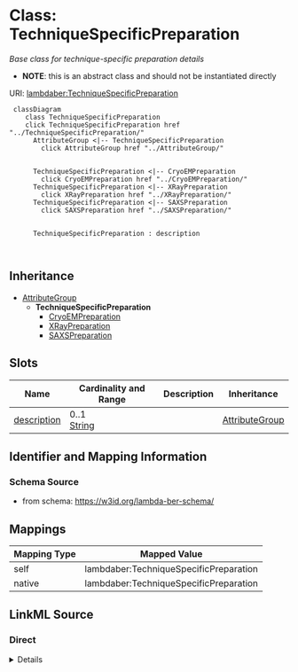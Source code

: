 

# Class: TechniqueSpecificPreparation 


_Base class for technique-specific preparation details_




* __NOTE__: this is an abstract class and should not be instantiated directly


URI: [lambdaber:TechniqueSpecificPreparation](https://w3id.org/lambda-ber-schema/TechniqueSpecificPreparation)





```mermaid
 classDiagram
    class TechniqueSpecificPreparation
    click TechniqueSpecificPreparation href "../TechniqueSpecificPreparation/"
      AttributeGroup <|-- TechniqueSpecificPreparation
        click AttributeGroup href "../AttributeGroup/"
      

      TechniqueSpecificPreparation <|-- CryoEMPreparation
        click CryoEMPreparation href "../CryoEMPreparation/"
      TechniqueSpecificPreparation <|-- XRayPreparation
        click XRayPreparation href "../XRayPreparation/"
      TechniqueSpecificPreparation <|-- SAXSPreparation
        click SAXSPreparation href "../SAXSPreparation/"
      

      TechniqueSpecificPreparation : description
        
      
```





## Inheritance
* [AttributeGroup](AttributeGroup.md)
    * **TechniqueSpecificPreparation**
        * [CryoEMPreparation](CryoEMPreparation.md)
        * [XRayPreparation](XRayPreparation.md)
        * [SAXSPreparation](SAXSPreparation.md)



## Slots

| Name | Cardinality and Range | Description | Inheritance |
| ---  | --- | --- | --- |
| [description](description.md) | 0..1 <br/> [String](String.md) |  | [AttributeGroup](AttributeGroup.md) |










## Identifier and Mapping Information






### Schema Source


* from schema: https://w3id.org/lambda-ber-schema/




## Mappings

| Mapping Type | Mapped Value |
| ---  | ---  |
| self | lambdaber:TechniqueSpecificPreparation |
| native | lambdaber:TechniqueSpecificPreparation |






## LinkML Source

<!-- TODO: investigate https://stackoverflow.com/questions/37606292/how-to-create-tabbed-code-blocks-in-mkdocs-or-sphinx -->

### Direct

<details>
```yaml
name: TechniqueSpecificPreparation
description: Base class for technique-specific preparation details
from_schema: https://w3id.org/lambda-ber-schema/
is_a: AttributeGroup
abstract: true

```
</details>

### Induced

<details>
```yaml
name: TechniqueSpecificPreparation
description: Base class for technique-specific preparation details
from_schema: https://w3id.org/lambda-ber-schema/
is_a: AttributeGroup
abstract: true
attributes:
  description:
    name: description
    from_schema: https://w3id.org/lambda-ber-schema/
    alias: description
    owner: TechniqueSpecificPreparation
    domain_of:
    - NamedThing
    - AttributeGroup
    range: string

```
</details>